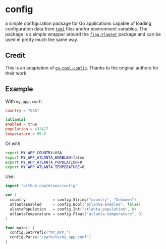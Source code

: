 config
======

a simple configuration package for Go applications capable of loading
configuration data from [`toml`](https://github.com/mojombo/toml) files
and/or environment variables. The package is a simple wrapper around the
[`flag.FlagSet`](http://golang.org/pkg/flag/) package and can be used
in pretty much the same way.

Credit
------

This is an adaptation of [`go-toml-config`](https://github.com/stvp/go-toml-config).
Thanks to the original authors for their work.

Example
--------

With `my_app.conf`:

```toml
country = "USA"

[atlanta]
enabled = true
population = 432427
temperature = 99.6
```

Or with

```sh
export MY_APP_COUNTRY=USA
export MY_APP_ATLANTA_ENABLED=false
export MY_APP_ATLANTA_POPULATION=0
export MY_APP_ATLANTA_TEMPERATURE=0
```

Use:

```go
import "github.com/drone/config"

var (
  country            = config.String("country", "Unknown")
  atlantaEnabled     = config.Bool("atlanta-enabled", false)
  alantaPopulation   = config.Int("atlanta-population", 0)
  atlantaTemperature = config.Float("atlanta-temperature", 0)
)

func main() {
  config.SetPrefix("MY_APP_")
  config.Parse("/path/to/my_app.conf")
}
```